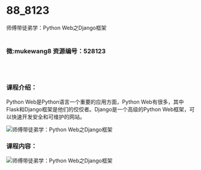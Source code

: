 # 88_8123
师傅带徒弟学：Python Web之Django框架
<br/></br>
<h3>微:mukewang8 资源编号：528123</h3>
<br/></br>
<h3>课程介绍：</h3>
<p>Python Web是Python语言一个重要的应用方面，Python Web有很多，其中Flask和<a title="查看与 Django 相关的文章" target="_blank">Django</a>框架是他们的佼佼者。Django是一个高级的Python Web框架，可以快速开发安全和可维护的网站。</p>
<p><img src="https://www.ko996.com/wp-content/uploads/img/2019/10/356-65-300x202.jpg" alt="师傅带徒弟学：Python Web之Django框架"></p>
<h3>课程内容：</h3>
<p><img src="https://www.ko996.com/wp-content/uploads/img/2019/10/1-118.png" alt="师傅带徒弟学：Python Web之Django框架"></p>
